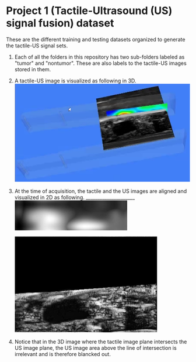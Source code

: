 # Project 1 (Tactile-Ultrasound (US) signal fusion) dataset

These are the different training and testing datasets organized to generate the tactile-US signal sets.

1. Each of all the folders in this repository has two sub-folders labeled as "tumor" and "nontumor". These are also labels to the tactile-US images stored in them.
2. A tactile-US image is visualized as following in 3D. 
![Tctile-US image in 3D](Resources/In_3D.bmp)
3. At the time of acquisition, the tactile and the US images are aligned and visualized in 2D as following.
_____________________![Tctile image in 2D](Resources/sample_TC_img.jpg)

   ![US image in 2D](Resources/sample_US_img.bmp)

4. Notice that in the 3D image where the tactile image plane intersects the US image plane, the US image area above the line of intersection is irrelevant and is 
therefore blancked out.

